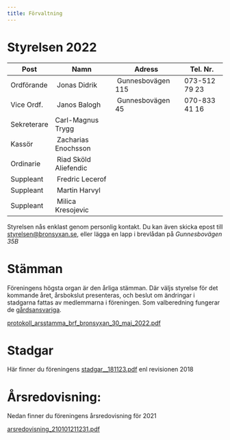 ```yaml
---
title: Förvaltning
---
```


Styrelsen 2022
================

| Post        | Namn                  | Adress            | Tel. Nr.      | 
|-------------|---------------------  |-------------------|---------------|
| Ordförande  | Jonas Didrik          | Gunnesbovägen 115 | 073-512 79 23 |
| Vice Ordf.  | Janos Balogh          | Gunnesbovägen 45  | 070-833 41 16 |
| Sekreterare | Carl-Magnus Trygg     |                   |               |
| Kassör      | Zacharias Enochsson   |                   |               |
| Ordinarie   | Riad Sköld Aliefendic |                   |               |
| Suppleant   | Fredric Lecerof       |                   |               |
| Suppleant   | Martin Harvyl         |                   |               |
| Suppleant   | Milica Kresojevic     |                   |               |

Styrelsen nås enklast genom personlig kontakt. Du kan även skicka epost till styrelsen@bronsyxan.se, eller lägga en lapp i brevlådan på *Gunnesbovägen 35B*



Stämman 
===================

Föreningens högsta organ är den årliga stämman. Där väljs styrelse för det kommande året, årsbokslut presenteras, och beslut om ändringar i stadgarna fattas av medlemmarna i föreningen. Som valberedning fungerar de [gårdsansvariga](./yards.html).

[protokoll_arsstamma_brf_bronsyxan_30_maj_2022.pdf](https://github.com/zaceno/bronsyxan/files/9564552/protokoll_arsstamma_brf_bronsyxan_30_maj_2022.pdf)

Stadgar
==========

Här finner du föreningens [stadgar__181123.pdf](https://github.com/zaceno/bronsyxan/files/9564526/stadgar__181123.pdf) enl revisionen 2018


Årsredovisning:
===============
Nedan finner du föreningens årsredovisning för 2021

[arsredovisning_210101211231.pdf](https://github.com/zaceno/bronsyxan/files/9564516/arsredovisning_210101211231.pdf)




